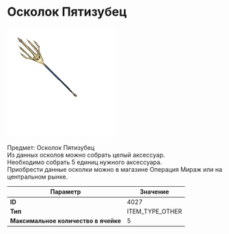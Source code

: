 # Осколок Пятизубец

![Item Image](../img/4027.webp?raw=true)

Предмет: Осколок Пятизубец<br>Из данных осколов можно собрать целый аксессуар. <br>Необходимо собрать 5 единиц нужного аксессуара.<br>Приобрести данные осколки можно в магазине Операция Мираж или на центральном рынке.


| Параметр | Значение |
|----------|----------|
| **ID** | 4027 |
| **Тип** | ITEM_TYPE_OTHER |
| **Максимальное количество в ячейке** | 5 |

